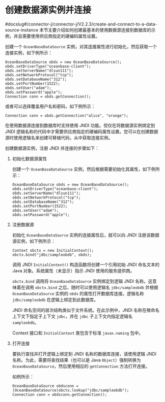 创建数据源实例并连接 
===============================
#docslug#/connector-j/connector-j/V2.2.3/create-and-connect-to-a-data-source-instance
本节主要介绍如何创建最基本的使用数据源连接到数据库的示例，并且需要使用供应商指定的硬编码属性设置。

创建一个 `OceanBaseDataSource` 实例，对其连接属性进行初始化，然后获取一个连接实例，如下例所示：

```unknow
OceanBaseDataSource obds = new OceanBaseDataSource();
obds.setDriverType("oceanbase-client");
obds.setServerName("dlsun111");
obds.setNetworkProtocol("tcp");
obds.setDatabaseName("312");
obds.setPortNumber(1522);
obds.setUser("adam");
obds.setPassword("apple");
Connection conn = obds.getConnection();
```



或者可以选择覆盖用户名和密码，如下例所示：

```unknow
Connection conn = obds.getConnection("alice", "orange");
```



在使用数据源连接到数据库时支持使用 JNDI 功能。但仅在将数据源实例绑定到 JNDI 逻辑名称的代码中才需要供应商指定的硬编码属性设置。您可以在创建数据源时使用逻辑名来创建可移植代码，从中获取连接实例。

创建数据源实例，注册 JNDI 并连接的步骤如下：

1. 初始化数据源属性

   创建一个 `OceanBaseDataSource` 实例，然后根据需要初始化其属性，如下例所示：

   ```unknow
   OceanBaseDataSource obds = new OceanBaseDataSource();
   obds.setDriverType("oceanbase-client");
   obds.setServerName("dlsun111");
   obds.setNetworkProtocol("tcp");
   obds.setDatabaseName("312");
   obds.setPortNumber(1522);
   obds.setUser("adam");
   obds.setPassword("apple");
   ```

   




<!-- -->

2. 注册数据源

   初始化 `OceanBaseDataSource` 实例的连接属性后，就可以向 JNDI 注册该数据源实例，如下例所示：

   ```unknow
   Context obctx = new InitialContext();
   obctx.bind("jdbc/sampleobdb", obds);
   ```

   

   调用 JNDI `InitialContext()` 构造函数将创建一个引用初始 JNDI 命名文本的 Java 对象。系统属性（未显示）指示 JNDI 使用的服务提供商。

   `obctx.bind` 调用将 `OceanBaseDataSource` 实例绑定到逻辑 JNDI 名称。这意味着在调用 `obctx.bind` 之后，随时可以使用逻辑名 `jdbc/sampleobdb` 并根据 `OceanBaseDataSource` 实例的 `obds` 的属性打开数据库连接。逻辑名称 `jdbc/sampleobdb` 在逻辑上绑定到此数据库。

   JNDI 命名空间的层次结构类似于文件系统。在此示例中，JNDI 名称在根命名上下文下指定子上下文 `jdbc`，并在 `jdbc` 子上下文内指定逻辑名 `sampleobdb`。

   Context 接口和 `InitialContext` 类包含于标准 `javax.naming` 包中。
   




<!-- -->

3. 打开连接

   要执行查找并打开逻辑上绑定到 JNDI 名称的数据库连接，请使用逻辑 JNDI 名称。为此，需要将查找结果（也可以是 Java `Object`）强制转换为 `OceanBaseDataSource`，然后使用相应的 `getConnection` 方法打开连接。

   如例所示：

   ```unknow
   OceanBaseDataSource obdsconn = (OceanBaseDataSource)obctx.lookup("jdbc/sampleobdb");
   Connection conn = obdsconn.getConnection();
   ```

   



